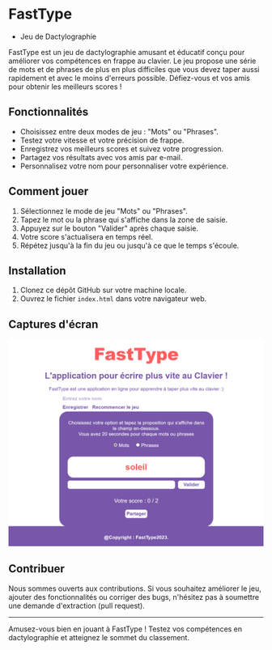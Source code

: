 # FastType  
- Jeu de Dactylographie

FastType est un jeu de dactylographie amusant et éducatif conçu pour améliorer vos compétences en frappe au clavier. Le jeu propose une série de mots et de phrases de plus en plus difficiles que vous devez taper aussi rapidement et avec le moins d'erreurs possible. Défiez-vous et vos amis pour obtenir les meilleurs scores !

## Fonctionnalités

- Choisissez entre deux modes de jeu : "Mots" ou "Phrases".
- Testez votre vitesse et votre précision de frappe.
- Enregistrez vos meilleurs scores et suivez votre progression.
- Partagez vos résultats avec vos amis par e-mail.
- Personnalisez votre nom pour personnaliser votre expérience.

## Comment jouer

1. Sélectionnez le mode de jeu "Mots" ou "Phrases".
2. Tapez le mot ou la phrase qui s'affiche dans la zone de saisie.
3. Appuyez sur le bouton "Valider" après chaque saisie.
4. Votre score s'actualisera en temps réel.
5. Répétez jusqu'à la fin du jeu ou jusqu'à ce que le temps s'écoule.

## Installation

1. Clonez ce dépôt GitHub sur votre machine locale.
2. Ouvrez le fichier `index.html` dans votre navigateur web.

## Captures d'écran

![Capture d'écran du jeu](FastTYPE/gamescreen.png)

## Contribuer

Nous sommes ouverts aux contributions. Si vous souhaitez améliorer le jeu, ajouter des fonctionnalités ou corriger des bugs, n'hésitez pas à soumettre une demande d'extraction (pull request).

---

Amusez-vous bien en jouant à FastType ! Testez vos compétences en dactylographie et atteignez le sommet du classement.
